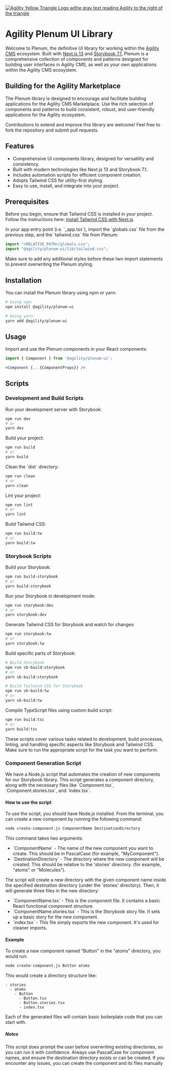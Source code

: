 
[![Agility Yellow Triangle Logo withe gray text reading Agility to the right of the triangle](https://cdn.agilitycms.com/content-manager/images/logos/agility-logo-storybook-350.png)](https://agilitycms.com/)
# Agility Plenum UI Library 

Welcome to Plenum, the definitive UI library for working within the [Agility CMS](https://www.agilitycms.com/) ecosystem. Built with [Next.js 13](https://nextjs.org/) and [Storybook 7.1](https://storybook.js.org/), Plenum is a comprehensive collection of components and patterns designed for building user interfaces in Agility CMS, as well as your own applications within the Agility CMS ecosystem.


## Building for the Agility Marketplace

The Plenum library is designed to encourage and facilitate building applications for the Agility CMS Marketplace. Use the rich selection of components and patterns to build consistent, robust, and user-friendly applications for the Agility ecosystem.

Contributions to extend and improve this library are welcome! Feel free to fork the repository and submit pull requests.

## Features

- Comprehensive UI components library, designed for versatility and consistency.
- Built with modern technologies like Next.js 13 and Storybook 7.1.
- Includes automation scripts for efficient component creation.
- Adopts Tailwind CSS for utility-first styling.
- Easy to use, install, and integrate into your project.
  
## Prerequisites

Before you begin, ensure that Tailwind CSS is installed in your project. Follow the instructions here: [Install Tailwind CSS with Next.js](https://tailwindcss.com/docs/guides/nextjs)

In your app entry point (i.e. \`_app.tsx\`), import the \`globals.css\` file from the previous step, and the \`tailwind.css\` file from Plenum:

```jsx
import "<RELATIVE_PATH>/globals.css";
import "@agility/plenum-ui/lib/tailwind.css";
```

Make sure to add any additional styles before these two import statements to prevent overwriting the Plenum styling.

## Installation

You can install the Plenum library using npm or yarn:

```bash
# Using npm:
npm install @agility/plenum-ui

# Using yarn:
yarn add @agility/plenum-ui
```

## Usage

Import and use the Plenum components in your React components:

```jsx
import { Component } from '@agility/plenum-ui';

<Component {...{ComponentProps}} />
```

## Scripts

### Development and Build Scripts

Run your development server with Storybook:

```bash
npm run dev
# or
yarn dev
```

Build your project:

```bash
npm run build
# or
yarn build
```

Clean the \`dist\` directory:

```bash
npm run clean
# or
yarn clean
```

Lint your project:

```bash
npm run lint
# or
yarn lint
```

Build Tailwind CSS:

```bash
npm run build:tw
# or
yarn build:tw
```

### Storybook Scripts

Build your Storybook:

```bash
npm run build-storybook
# or
yarn build-storybook
```

Run your Storybook in development mode:

```bash
npm run storybook:dev
# or
yarn storybook:dev
```

Generate Tailwind CSS for Storybook and watch for changes:

```bash
npm run storybook:tw
# or
yarn storybook:tw
```

Build specific parts of Storybook:

```bash
# Build Storybook
npm run sb-build:storybook
# or
yarn sb-build:storybook

# Build Tailwind CSS for Storybook
npm run sb-build:tw
# or
yarn sb-build:tw
```

Compile TypeScript files using custom build script:

```bash
npm run build:tsc
# or
yarn build:tsc
```

These scripts cover various tasks related to development, build processes, linting, and handling specific aspects like Storybook and Tailwind CSS. Make sure to run the appropriate script for the task you want to perform.


### Component Generation Script

We have a Node.js script that automates the creation of new components for our Storybook library. This script generates a component directory, along with the necessary files like \`Component.tsx\`, \`Component.stories.tsx\`, and \`index.tsx\`.

#### How to use the script

To use the script, you should have Node.js installed. From the terminal, you can create a new component by running the following command:

```bash
node create-component.js ComponentName DestinationDirectory
```

This command takes two arguments:

- \`ComponentName\` - The name of the new component you want to create. This should be in PascalCase (for example, "MyComponent").
- \`DestinationDirectory\` - The directory where the new component will be created. This should be relative to the 'stories' directory. (for example, "atoms" or "Molecules").

The script will create a new directory with the given component name inside the specified destination directory (under the 'stories' directory). Then, it will generate three files in the new directory:

- \`ComponentName.tsx\` - This is the component file. It contains a basic React functional component structure.
- \`ComponentName.stories.tsx\` - This is the Storybook story file. It sets up a basic story for the new component.
- \`index.tsx\` - This file simply exports the new component. It's used for cleaner imports.

#### Example

To create a new component named "Button" in the "atoms" directory, you would run:

```bash
node create-component.js Button atoms
```

This would create a directory structure like:

```
- stories
  - atoms
    - Button
      - Button.tsx
      - Button.stories.tsx
      - index.tsx
```

Each of the generated files will contain basic boilerplate code that you can start with.

##### Notes

This script does prompt the user before overwriting existing directories, so you can run it with confidence. Always use PascalCase for component names, and ensure the destination directory exists or can be created. If you encounter any issues, you can create the component and its files manually
